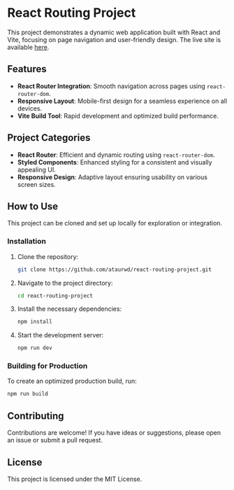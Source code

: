 
# React Routing Project

This project demonstrates a dynamic web application built with React and Vite, focusing on page navigation and user-friendly design. The live site is available [here](https://react-routing-p10.netlify.app/).

## Features

- **React Router Integration**: Smooth navigation across pages using `react-router-dom`.
- **Responsive Layout**: Mobile-first design for a seamless experience on all devices.
- **Vite Build Tool**: Rapid development and optimized build performance.

## Project Categories

- **React Router**: Efficient and dynamic routing using `react-router-dom`.
- **Styled Components**: Enhanced styling for a consistent and visually appealing UI.
- **Responsive Design**: Adaptive layout ensuring usability on various screen sizes.

## How to Use

This project can be cloned and set up locally for exploration or integration.

### Installation

1. Clone the repository:
   ```bash
   git clone https://github.com/ataurwd/react-routing-project.git
   ```
2. Navigate to the project directory:
   ```bash
   cd react-routing-project
   ```
3. Install the necessary dependencies:
   ```bash
   npm install
   ```
4. Start the development server:
   ```bash
   npm run dev
   ```

### Building for Production

To create an optimized production build, run:
```bash
npm run build
```

## Contributing

Contributions are welcome! If you have ideas or suggestions, please open an issue or submit a pull request.

## License

This project is licensed under the MIT License.
